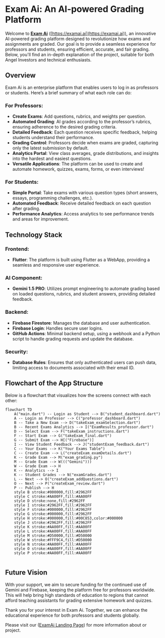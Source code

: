 # Exam Ai: An AI-powered Grading Platform

Welcome to [**Exam Ai**](https://examai.ai) ([https://examai.ai](https://examai.ai)), an innovative AI-powered grading platform designed to revolutionize how exams and assignments are graded. Our goal is to provide a seamless experience for professors and students, ensuring efficient, accurate, and fair grading. Below, you'll find an in-depth explanation of the project, suitable for both Angel Investors and technical enthusiasts.

## Overview

Exam Ai is an enterprise platform that enables users to log in as professors or students. Here’s a brief summary of what each role can do:

### For Professors:
- **Create Exams**: Add questions, rubrics, and weights per question.
- **Automated Grading**: AI grades according to the professor’s rubrics, ensuring adherence to the desired grading criteria.
- **Detailed Feedback**: Each question receives specific feedback, helping students understand their performance.
- **Grading Control**: Professors decide when exams are graded, capturing only the latest submission by default.
- **Analytics Portal**: View class averages, grade distributions, and insights into the hardest and easiest questions.
- **Versatile Applications**: The platform can be used to create and automate homework, quizzes, exams, forms, or even interviews!

### For Students:
- **Simple Portal**: Take exams with various question types (short answers, essays, programming challenges, etc.).
- **Automated Feedback**: Receive detailed feedback on each question after grading.
- **Performance Analytics**: Access analytics to see performance trends and areas for improvement.

## Technology Stack

### Frontend:
- **Flutter**: The platform is built using Flutter as a WebApp, providing a seamless and responsive user experience.

### AI Component:
- **Gemini 1.5 PRO**: Utilizes prompt engineering to automate grading based on loaded questions, rubrics, and student answers, providing detailed feedback.

### Backend:
- **Firebase Firestore**: Manages the database and user authentication.
- **Firebase Login**: Handles secure user logins.
- **GitHub Actions**: Minimal backend setup, using a webhook and a Python script to handle grading requests and update the database.

### Security:
- **Database Rules**: Ensures that only authenticated users can push data, limiting access to documents associated with their email ID.

## Flowchart of the App Structure

Below is a flowchart that visualizes how the screens connect with each other:

```mermaid
flowchart TD
    A("main.dart") -- Login as Student --> B("student_dashboard.dart")
    A -- Login as Professor --> C("professor_dashboard.dart")
    B -- Take a New Exam --> D("takeExam_examSelection.dart")
    B -- Recent Exams Analytics --> I("ExamResults_professor.dart")
    D -- Select Exam --> F("takeExam_instructions.dart")
    F -- Start Exam --> G("takeExam_final.dart")
    G -- Submit Exam --> H[("Firebase")]
    I -- View Student Feedback --> J("studentExam_feedback.dart")
    C -- Your Exams --> K("Your Exams Table")
    C -- Create Exam --> L("createExam_examDetails.dart")
    K -- Grade Exam --> M("exam_grading.py")
    M -- Grade Exam --> W((("Gemini")))
    W -- Grade Exam --> H
    K -- Analytics --> I
    K -- Student Grades --> N("examGrades.dart")
    L -- Next --> O("createExam_addQuestions.dart")
    O -- Next --> P("createExam_review.dart")
    P -- Publish --> H
    style B stroke:#000000,fill:#2962FF
    style C stroke:#AA00FF,fill:#AA00FF
    style D stroke:none,fill:#2962FF
    style I stroke:#2962FF,fill:#2962FF
    style F stroke:#000000,fill:#2962FF
    style G stroke:#000000,fill:#2962FF
    style H stroke:#000000,fill:#00C853,color:#000000
    style J stroke:#2962FF,fill:#2962FF
    style K stroke:#AA00FF,fill:#AA00FF
    style L stroke:#AA00FF,fill:#AA00FF
    style M stroke:#D50000,fill:#D50000
    style W stroke:#FFF9C4,fill:#D50000
    style N stroke:#AA00FF,fill:#AA00FF
    style O stroke:#AA00FF,fill:#AA00FF
    style P stroke:#AA00FF,fill:#AA00FF


```

## Future Vision

With your support, we aim to secure funding for the continued use of Gemini and Firebase, keeping the platform free for professors worldwide. This will help bring high standards of education to regions that cannot afford teaching assistants for grading extensive homework and quizzes.

Thank you for your interest in Exam Ai. Together, we can enhance the educational experience for both professors and students globally. 

Please visit our ([ExamAi Landing Page](https://examai.framer.website/)) for more information about or project.